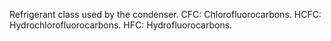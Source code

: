﻿Refrigerant class used by the condenser.
CFC: Chlorofluorocarbons.
HCFC: Hydrochlorofluorocarbons.
HFC: Hydrofluorocarbons.
